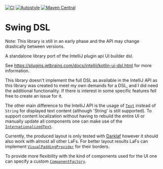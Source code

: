 [![CI](https://github.com/weisJ/swing-dsl/actions/workflows/gradle.yml/badge.svg)](https://github.com/weisJ/swing-dsl/actions/workflows/gradle.yml)
[![Autostyle](https://github.com/weisJ/swing-dsl/actions/workflows/autostyle.yml/badge.svg)](https://github.com/weisJ/swing-dsl/actions/workflows/autostyle.yml)
[![Maven Central](https://img.shields.io/maven-central/v/com.github.weisj/swing-extensions-dsl?label=Maven%20Central)](https://search.maven.org/artifact/com.github.weisj/swing-extensions-dsl)

# Swing DSL

Note: This library is still in an early phase and the API may change drastically between versions.

A standalone library port of the IntelliJ plugin api UI builder dsl.

See https://plugins.jetbrains.com/docs/intellij/kotlin-ui-dsl.html for more information.

This library doesn't implement the full DSL as available in the IntelliJ API as this library was created
to meet my own demands for a DSL, and I did need the additional functionality. If there is interest in some specific
features fell free to create an issue for it.

The other main difference to the IntelliJ API is the usage of [`Text`](https://github.com/weisJ/swing-dsl/blob/master/core/src/main/kotlin/com/github/weisj/swingdsl/text/Text.kt) instead of `String` for displayed text 
content (although 'String' is still supported). To support content localization without having to rebuild the entire UI or
manually update all components one can make use of the [`InternationalizedText`](https://github.com/weisJ/swing-dsl/blob/master/core/src/main/kotlin/com/github/weisj/swingdsl/text/InternationalizedText.kt).

Currently, the produced layout is only tested with [Darklaf](https://github.com/weisJ/darklaf) however it should also work with almost
all other LaFs. For better layout results LaFs can implement [`VisualPaddingProvider`](https://github.com/weisJ/swing-dsl/blob/master/visual-padding/src/main/java/com/github/weisj/swingdsl/visualPadding/VisualPaddingProvider.java) for
their borders.

To provide more flexibility with the kind of components used for the UI one can specify a custom [`ComponentFactory`](https://github.com/weisJ/swing-dsl/blob/master/laf-support/src/main/java/com/github/weisj/swingdsl/laf/ComponentFactory.java).
